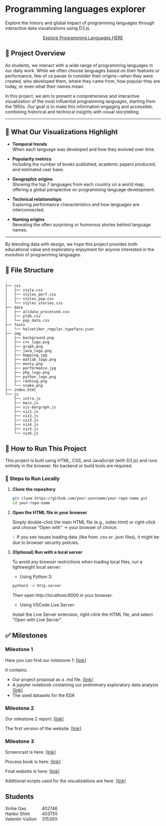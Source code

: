 # Programming languages explorer

Explore the history and global impact of programming languages through interactive data visualizations using D3.js.
<div align="center">

[Explore Programming Languages HERE](https://com-480-data-visualization.github.io/VHXplore/)

</div>

## 📘 Project Overview

As students, we interact with a wide range of programming languages in our daily work. While we often choose languages based on their features or performance, few of us pause to consider their origins—when they were created, who developed them, where they came from, how popular they are today, or even what their names mean.

In this project, we aim to present a comprehensive and interactive visualization of the most influential programming languages, starting from the 1950s. Our goal is to make this information engaging and accessible, combining historical and technical insights with visual storytelling.

---

## 🎯 What Our Visualizations Highlight

- **Temporal trends**  
  When each language was developed and how they evolved over time.

- **Popularity metrics**  
  Including the number of books published, academic papers produced, and estimated user base.

- **Geographic origins**  
  Showing the top 7 languages from each country on a world map, offering a global perspective on programming language development.

- **Technical relationships**  
  Exploring performance characteristics and how languages are interconnected.

- **Naming origins**  
  Revealing the often surprising or humorous stories behind language names.

---

By blending data with design, we hope this project provides both educational value and exploratory enjoyment for anyone interested in the evolution of programming languages.


## 📁 File Structure
```
.
├── css
│   ├── style.css
│   ├── styles_perf.css
│   ├── styles_pop.css
│   └── styles_stories.css
├── data
│   ├── alldata_processed.csv
│   ├── pldb.csv
│   └── pop_data.csv
├── fonts
│   └── helvetiker_regular.typeface.json
├── img
│   ├── background.png
│   ├── c++_logo.png
│   ├── graph.png
│   ├── java_logo.png
│   ├── mapping.jpg
│   ├── matlab_logo.png
│   ├── monty.png
│   ├── performance.jpg
│   ├── php_logo.png
│   ├── python_logo.png
│   ├── ranking.png
│   └── snake.png
├── index.html
└── js
    ├── intro.js
    ├── main.js
    ├── vis-bargraph.js
    ├── viz1.js
    ├── viz2.js
    ├── viz3.js
    ├── viz4.js
    ├── viz5.js
    └── viz6.js
```

## 🧪 How to Run This Project

This project is built using HTML, CSS, and JavaScript (with D3.js) and runs entirely in the browser. No backend or build tools are required.

### 🚀 Steps to Run Locally

1. **Clone the repository**  

   ```bash
   git clone https://github.com/your-username/your-repo-name.git
   cd your-repo-name
   ```
2. **Open the HTML file in your browser**

    Simply double-click the main HTML file (e.g., index.html) or right-click and choose "Open with" → your browser of choice.
    
    💡 If you see issues loading data (like from .csv or .json files), it might be due to browser security policies.
    
3. **(Optional) Run with a local server**
    
    To avoid any browser restrictions when loading local files, run a lightweight local server:

    - Using Python 3:

    ```bash
    python3 -m http.server
    ```
    Then open http://localhost:8000 in your browser.

    - Using VSCode Live Server:

    Install the Live Server extension, right-click the HTML file, and select "Open with Live Server".


## ✅ Milestones

### Milestone 1

Here you can find our milestone 1: [[link]](/Milestones/milestone1/) 

It contains:
- Our project proposal as a .md file. [[link]](/Milestones/milestone1/Milestone1.md) 
- A jupyter notebook containing our preliminary exploratory data analysis [[link]](/Milestones/milestone1/EDA.ipynb) 
- The used datasets for the EDA

### Milestone 2

Our milestone 2 report: [[link]](/Milestones/milestone2/milestone2.pdf) 

The first version of the website: [[link]](/Milestones/milestone2/first_website) 

### Milestone 3

Screencast is here: [[link]](/Milestones/milestone3/video.mp4)

Process book is here: [[link]](/Milestones/milestone3/Programming%20languages%20explorer.pdf)

Final website is here: [[link]](https://com-480-data-visualization.github.io/VHXplore/)

Additional scripts used for the visualizations are here: [[link]](/Milestones/milestone3)

## Students
Xinhe Gao &#8195;&#8195;&#8195;&nbsp;402746 <br>
Hanbo Shim  &#8195;&#8195;&nbsp;&thinsp;403755 <br>
Valentin Vuillon  &#8195;315300 <br>

